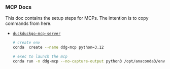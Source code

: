 ### MCP Docs

This doc contains the setup steps for MCPs. The intention is to copy commands from here.

- [`duckduckgo-mcp-server`](https://github.com/nickclyde/duckduckgo-mcp-server)
  ```bash
  # create env
  conda  create --name ddg-mcp python=3.12

  # exec to launch the mcp
  conda run -n ddg-mcp --no-capture-output python3 /opt/anaconda3/envs/ddg-mcp/bin/duckduckgo-mcp-server
  ```  
